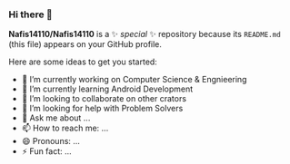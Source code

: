 ### Hi there 👋


**Nafis14110/Nafis14110** is a ✨ _special_ ✨ repository because its `README.md` (this file) appears on your GitHub profile.

Here are some ideas to get you started:

- 🔭 I’m currently working on Computer Science & Engnieering
- 🌱 I’m currently learning Android Development
- 👯 I’m looking to collaborate on other crators
- 🤔 I’m looking for help with Problem Solvers
- 💬 Ask me about ...
- 📫 How to reach me: ...
- 😄 Pronouns: ...
- ⚡ Fun fact: ...

